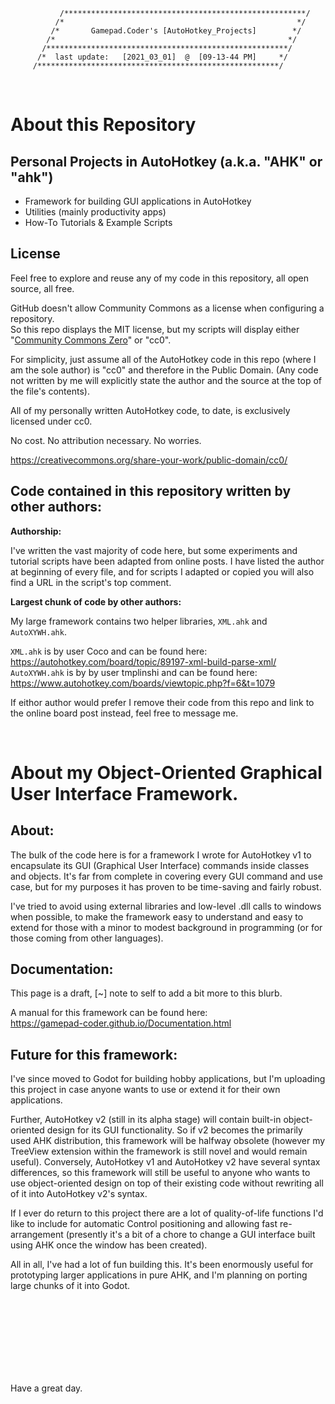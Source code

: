```
           /******************************************************/
          /*                                                    */
         /*       Gamepad.Coder's [AutoHotkey_Projects]        */
        /*                                                    */
       /******************************************************/
      /*  last update:   [2021_03_01]  @  [09-13-44 PM]     */
     /******************************************************/

```

<br />

# About this Repository

## Personal Projects in AutoHotkey (a.k.a. "AHK" or "ahk")<br>
- Framework for building GUI applications in AutoHotkey
- Utilities (mainly productivity apps)
- How-To Tutorials & Example Scripts

## License

Feel free to explore and reuse any of my code in this repository, all open source, all free.

GitHub doesn't allow Community Commons as a license when configuring a repository.<br>
So this repo displays the MIT license, but my scripts will display either "[Community Commons Zero](https://creativecommons.org/share-your-work/public-domain/cc0/)" or "cc0".

For simplicity, just assume all of the AutoHotkey code in this repo (where I am the sole author) is "cc0" and therefore in the Public Domain. (Any code not written by me will explicitly state the author and the source at the top of the file's contents).

All of my personally written AutoHotkey code, to date, is exclusively licensed under cc0.

No cost. No attribution necessary. No worries.

https://creativecommons.org/share-your-work/public-domain/cc0/


## Code contained in this repository written by other authors:

**Authorship:**

I've written the vast majority of code here, but some experiments and tutorial scripts have been adapted from online posts. I have listed the author at beginning of every file, and for scripts I adapted or copied you will also find a URL in the script's top comment.

**Largest chunk of code by other authors:**

My large framework contains two helper libraries, `XML.ahk` and `AutoXYWH.ahk`.

`XML.ahk` is by user Coco and can be found here: https://autohotkey.com/board/topic/89197-xml-build-parse-xml/ <br>
`AutoXYWH.ahk` is by by user tmplinshi and can be found here: https://www.autohotkey.com/boards/viewtopic.php?f=6&t=1079

If eithor author would prefer I remove their code from this repo and link to the online board post instead, feel free to message me.


<br />


# About my Object-Oriented Graphical User Interface Framework.


## About:

The bulk of the code here is for a framework I wrote for AutoHotkey v1 to encapsulate its GUI (Graphical User Interface) commands inside classes and objects. It's far from complete in covering every GUI command and use case, but for my purposes it has proven to be time-saving and fairly robust.

I've tried to avoid using external libraries and low-level .dll calls to windows when possible, to make the framework easy to understand and easy to extend for those with a minor to modest background in programming (or for those coming from other languages).


## Documentation:

This page is a draft, [~] note to self to add a bit more to this blurb.

A manual for this framework can be found here:<br>
https://gamepad-coder.github.io/Documentation.html


## Future for this framework:

I've since moved to Godot for building hobby applications, but I'm uploading this project in case anyone wants to use or extend it for their own applications.

Further, AutoHotkey v2 (still in its alpha stage) will contain built-in object-oriented design for its GUI functionality. So if v2 becomes the primarily used AHK distribution, this framework will be halfway obsolete (however my TreeView extension within the framework is still novel and would remain useful). Conversely, AutoHotkey v1 and AutoHotkey v2 have several syntax differences, so this framework will still be useful to anyone who wants to use object-oriented design on top of their existing code without rewriting all of it into AutoHotkey v2's syntax.

If I ever do return to this project there are a lot of quality-of-life functions I'd like to include for automatic Control positioning and allowing fast re-arrangement (presently it's a bit of a chore to change a GUI interface built using AHK once the window has been created).

All in all, I've had a lot of fun building this. It's been enormously useful for prototyping larger applications in pure AHK, and I'm planning on porting large chunks of it into Godot.


<br />

<br />

<br />

<br />

<br />

<br />

<br />


Have a great day.
